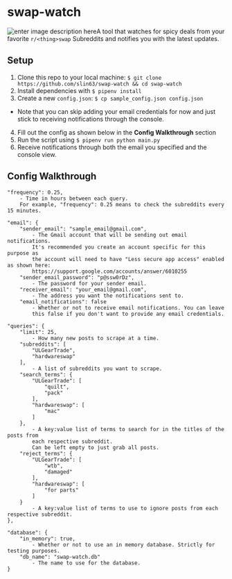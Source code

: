 
# swap-watch
![enter image description here](https://lh3.googleusercontent.com/vfAAjAkxquHHKt-YtJNy66qpXrmSd5EAC83RM1TZHs_uqDAvOng_s883OpcepHqZRu_lsQZ16Oex2pi6kCI_i01sXHnFSjzxDR6MhDFn8OWnFO2MT2lIUMzm9DejTSMUuRVuaveR7g-jbvlEwoXfW8scg9C54-hJPUC4oB4Z1fz-jSKHjFwgM_4XnnlZzhjGRF8l7V8B4QjcxpIb_Mu9S624l-x9XB7xLxXDxwgB30TgHo0DhtUFxiuCd1JGFPyB_gO1Di0Do_8lQyiV_nmLMTkftL_BrapZc3B3Wt5KQxWH7Dyf-azpnSxctfY4SkxvlvLgwFUj224Yoj1E8UEOfxNwenun9i6IBPnjqmIA8yV4uztvA-lSlSeyWU1jKNCcGeiaK5xwASYVG7GHYBa99UG0_IsfnG1_QqYHvLaqjmVBKcKwd6mKvhwNGTweDaM4HHiPE5woF94-sDl7mDEoq_YVCb0MNKk6DVSHyhOcV6DxNPKNzOnYTb1brFAQLnrnm-aYaxiC8PC882WF5fCGEzg2JrHSiiC97n12dBy60vPIyQBAlG0jxir5QAd1xGXi7GppNALnqmdzHJHBp_JtNcw1jqR72ilKQnqGHgqWuxPD6-x0dAtC49gEteA8iULMcZwgZSVfA0rnfGYT4fw4ZwJRI20iyXe_9ANcj4up_0SJn5SFF487_Ls=w1560-h455-no)A tool that watches for spicy deals from your favorite `r/<thing>swap` Subreddits and notifies you with the latest updates.

## Setup
1. Clone this repo to your local machine: `$ git clone https://github.com/slin63/swap-watch && cd swap-watch`
2. Install dependencies with `$ pipenv install`
3. Create a new `config.json`: `$ cp sample_config.json config.json`
  - Note that you can skip adding your email credentials for now and just stick to receiving notifications through the console.
4. Fill out the config as shown below in the **Config Walkthrough** section
5. Run the script using `$ pipenv run python main.py`
6. Receive notifications through both the email you specified and the console view.

## Config Walkthrough
```
"frequency": 0.25,
    - Time in hours between each query.
    For example, "frequency": 0.25 means to check the subreddits every 15 minutes.
```
```
"email": {
    "sender_email": "sample_email@gmail.com",
        - The Gmail account that will be sending out email notifications.
        It's recommended you create an account specific for this purpose as
        the account will need to have "Less secure app access" enabled as shown here:
        https://support.google.com/accounts/answer/6010255
    "sender_email_password": "p@ssw0rDz",
        - The password for your sender email.
    "receiver_email": "your_email@gmail.com",
        - The address you want the notifications sent to.
    "email_notifications": false
        - Whether or not to receive email notifications. You can leave
        this false if you don't want to provide any email credentials.
```
```
"queries": {
    "limit": 25,
        - How many new posts to scrape at a time.
    "subreddits": [
        "ULGearTrade",
        "hardwareswap"
    ],
        - A list of subreddits you want to scrape.
    "search_terms": {
        "ULGearTrade": [
            "quilt",
            "pack"
        ],
        "hardwareswap": [
            "mac"
        ]
    },
        - A key:value list of terms to search for in the titles of the posts from
        each respective subreddit.
        Can be left empty to just grab all posts.
    "reject_terms": {
        "ULGearTrade": [
            "wtb",
            "damaged"
        ],
        "hardwareswap": [
            "for parts"
        ]
    }
        - A key:value list of terms to use to ignore posts from each respective subreddit.
},
```
```
"database": {
    "in_memory": true,
        - Whether or not to use an in memory database. Strictly for testing purposes.
    "db_name": "swap-watch.db"
        - The name to use for the database.
}
```
